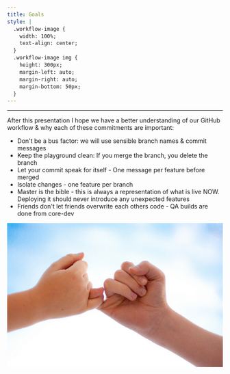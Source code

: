 ```yaml
---
title: Goals
style: |
  .workflow-image {
    width: 100%;
    text-align: center;
  }
  .workflow-image img {
    height: 300px;
    margin-left: auto;
    margin-right: auto;
    margin-bottom: 50px;
  }
---
```


---

After this presentation I hope we have a better understanding of our GitHub workflow & why each of these commitments are important:
- Don't be a bus factor: we will use sensible branch names & commit messages
- Keep the playground clean: If you merge the branch, you delete the branch
- Let your commit speak for itself - One message per feature before merged
- Isolate changes - one feature per branch
- Master is the bible - this is always a representation of what is live NOW.  Deploying it should never introduce any unexpected features
- Friends don't let friends overwrite each others code - QA builds are done from core-dev

<div class="workflow-image">
<img src="./pinky-promise.jpg" />
</div>